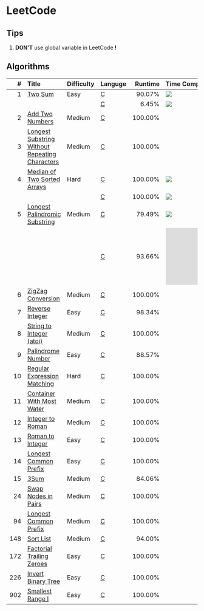 # LeetCode

## Tips

1. **DON'T** use global variable in LeetCode **!**

## Algorithms
| #    | Title                                               | Difficulty | Languge   | Runtime | Time Complexity | Tag                         |
| ---: | :-------------------------------------------------- | :--------- | :-------- | ------: | :-------------- | :-------------------------: |
| 1    | [Two Sum][1]                                        | Easy       | [C][1C]   | 90.07%  | ![][On2]        |                             |
|      |                                                     |            | [C][1C2]  | 6.45%   | ![][Ologn]      |                             |
| 2    | [Add Two Numbers][2]                                | Medium     | [C][2C]   | 100.00% |                 |                             |
| 3    | [Longest Substring Without Repeating Characters][3] | Medium     | [C][3C]   | 100.00% |                 |                             |
| 4    | [Median of Two Sorted Arrays][4]                    | Hard       | [C][4C1]  | 100.00% | ![][Ominmn]     |                             |
|      |                                                     |            | [C][4C2]  | 100.00% | ![][Ologmn]     |                             |
| 5    | [Longest Palindromic Substring][5]                  | Medium     | [C][5C1]  | 79.49%  | ![][On2]        |                             |
|      |                                                     |            | [C][5C2]  | 93.66%  | ![][On]         | [Manacher][Mnch]            |
| 6    | [ZigZag Conversion][6]                              | Medium     | [C][6C]   | 100.00% |                 |                             |
| 7    | [Reverse Integer][7]                                | Easy       | [C][7C]   | 98.34%  |                 |                             |
| 8    | [String to Integer (atoi)][8]                       | Medium     | [C][8C]   | 100.00% |                 |                             |
| 9    | [Palindrome Number][9]                              | Easy       | [C][9C]   | 88.57%  |                 |                             |
| 10   | [Regular Expression Matching][10]                   | Hard       | [C][10C]  | 100.00% |                 | [Dynamic Programming][10dp] |
| 11   | [Container With Most Water][11]                     | Medium     | [C][11C]  | 100.00% |                 |                             |
| 12   | [Integer to Roman][12]                              | Medium     | [C][12C]  | 100.00% |                 |                             |
| 13   | [Roman to Integer][13]                              | Easy       | [C][13C]  | 100.00% |                 |                             |
| 14   | [Longest Common Prefix][14]                         | Easy       | [C][14C]  | 100.00% |                 |                             |
| 15   | [3Sum][15]                                          | Medium     | [C][15C]  | 84.06%  |                 |                             |
| 24   | [Swap Nodes in Pairs][24]                           | Medium     | [C][24C]  | 100.00% |                 |                             |
| 94   | [Longest Common Prefix][94]                         | Medium     | [C][94C]  | 100.00% |                 |                             |
| 148  | [Sort List][148]                                    | Medium     | [C][148C] | 94.00%  |                 |                             |
| 172  | [Factorial Trailing Zeroes][172]                    | Easy       | [C][172C] | 100.00% |                 |                             |
| 226  | [Invert Binary Tree][226]                           | Easy       | [C][226C] | 100.00% |                 |                             |
| 902  | [Smallest Range I][902]                             | Easy       | [C][902C] | 100.00% |                 |                             |


[1]:    ./doc/001.md
[1C]:   ./src/prob/001.c
[1C2]:  ./src/prob/001_2.c
[2]:    ./doc/002.md
[2C]:   ./src/prob/002.c
[3]:    ./doc/003.md
[3C]:   ./src/prob/003.c
[4]:    ./doc/004.md
[4C1]:  ./src/prob/004_1.c 
[4C2]:  ./src/prob/004_2.c 
[5]:    ./doc/005.md
[5C1]:  ./src/prob/005_1.c 
[5C2]:  ./src/prob/005_2.c
[6]:    ./doc/006.md
[6C]:   ./src/prob/006.c
[7]:    ./doc/007.md
[7C]:   ./src/prob/007.c
[8]:    ./doc/008.md
[8C]:   ./src/prob/008.c
[9]:    ./doc/009.md
[9C]:   ./src/prob/009.c
[10]:   ./doc/010.md
[10C]:  ./src/prob/010.c
[11]:   ./doc/011.md
[11C]:  ./src/prob/011.c
[12]:   ./doc/012.md
[12C]:  ./src/prob/012.c
[13]:   ./doc/013.md
[13C]:  ./src/prob/013.c
[14]:   ./doc/014.md
[14C]:  ./src/prob/014.c
[15]:   ./doc/015.md
[15C]:  ./src/prob/015.c
[24]:   ./doc/024.md
[24C]:  ./src/prob/024.c
[94]:   ./doc/094.md
[94C]:  ./src/prob/094.c
[148]:  ./doc/148.md
[148C]: ./src/prob/148.c
[172]:  ./doc/172.md
[172C]: ./src/prob/172.c
[226]:  ./doc/226.md
[226C]: ./src/prob/226.c
[902]:  ./doc/902.md
[902C]: ./src/prob/902.c


[Ominmn]: http://latex.codecogs.com/gif.latex?O(\min\(m,n\)) 
[Ologmn]: http://latex.codecogs.com/gif.latex?O(\log\(m,n\)) 
[Ologn]: http://latex.codecogs.com/gif.latex?O(\log\(n\)) 
[On2]: http://latex.codecogs.com/gif.latex?O(n^{2})  
[On]: http://latex.codecogs.com/gif.latex?O(n) 

[Mnch]: https://www.geeksforgeeks.org/manachers-algorithm-linear-time-longest-palindromic-substring-part-1/  
[10dp]: ./doc/010_dp.md
